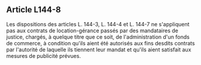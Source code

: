 Article L144-8
----
Les dispositions des articles L. 144-3, L. 144-4 et L. 144-7 ne s'appliquent pas
aux contrats de location-gérance passés par des mandataires de justice, chargés,
à quelque titre que ce soit, de l'administration d'un fonds de commerce, à
condition qu'ils aient été autorisés aux fins desdits contrats par l'autorité de
laquelle ils tiennent leur mandat et qu'ils aient satisfait aux mesures de
publicité prévues.
